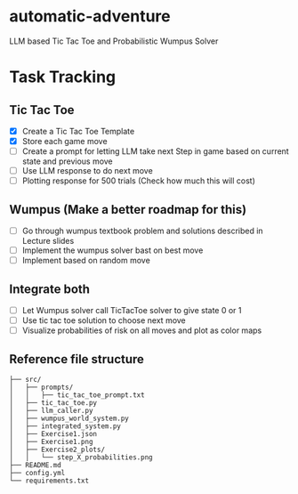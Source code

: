 # automatic-adventure
LLM based Tic Tac Toe and Probabilistic Wumpus Solver

# Task Tracking

## Tic Tac Toe
- [x] Create a Tic Tac Toe Template
- [x] Store each game move
- [ ] Create a prompt for letting LLM take next Step in game based on current state and previous move
- [ ] Use LLM response to do next move
- [ ] Plotting response for 500 trials (Check how much this will cost)

## Wumpus (Make a better roadmap for this)
- [ ] Go through wumpus textbook problem and solutions described in Lecture slides
- [ ] Implement the wumpus solver bast on best move
- [ ] Implement based on random move

## Integrate both
- [ ] Let Wumpus solver call TicTacToe solver to give state 0 or 1
- [ ] Use tic tac toe solution to choose next move
- [ ] Visualize probabilities of risk on all moves and plot as color maps

## Reference file structure
```
├── src/
│   ├── prompts/
│   │   ├── tic_tac_toe_prompt.txt
│   ├── tic_tac_toe.py
│   ├── llm_caller.py
│   ├── wumpus_world_system.py
│   ├── integrated_system.py
│   ├── Exercise1.json
│   ├── Exercise1.png
│   ├── Exercise2_plots/
│   │   └── step_X_probabilities.png
├── README.md
├── config.yml
└── requirements.txt
```
